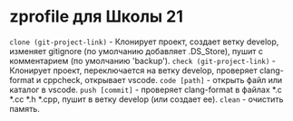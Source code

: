 # zprofile для Школы 21
`clone (git-project-link)` - Клонирует проект, создает ветку develop, изменяет gitignore (по умолчанию добавляет .DS_Store), пушит с комментарием (по умолчанию 'backup').
`check (git-project-link)` - Клонирует проект, переключается на ветку develop, проверяет clang-format и cppcheck, открывает vscode.
`code [path]` - открыть файл или каталог в vscode.
`push [commit]` - проверяет clang-format в файлах *.c *.cc *.h *.cpp, пушит в ветку develop (или создает ее).
`clean` - очистить память.